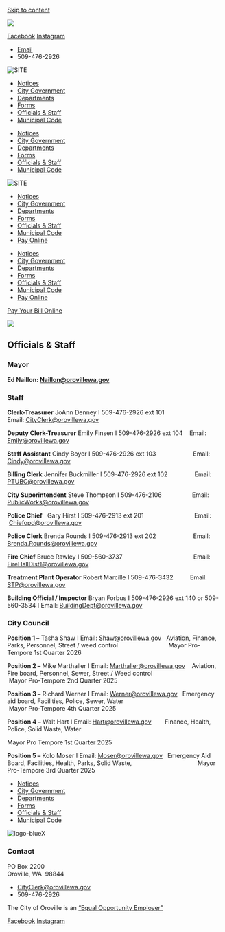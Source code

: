 [Skip to content](https://www.oroville-wa.com/index.php/officials-staff/)

![](https://oroville-wa.com/wp-content/uploads/logo-1.webp)

[Facebook](https://www.facebook.com/Oroville-City-Hall-1593536004295162) [Instagram](https://www.instagram.com/oroville.wash)

- [Email](mailto:CityClerk@orovillewa.gov)
- 509-476-2926

![SITE](https://oroville-wa.com/wp-content/uploads/logo-1.webp)

- [Notices](https://oroville-wa.com/notices)
- [City Government](https://oroville-wa.com/city-government)
- [Departments](https://oroville-wa.com/departments)
- [Forms](https://oroville-wa.com/forms)
- [Officials &amp; Staff](https://oroville-wa.com/officials-staff)
- [Municipal Code](https://library.municode.com/wa/oroville/codes/code_of_ordinances)

<!--THE END-->

- [Notices](https://oroville-wa.com/notices)
- [City Government](https://oroville-wa.com/city-government)
- [Departments](https://oroville-wa.com/departments)
- [Forms](https://oroville-wa.com/forms)
- [Officials &amp; Staff](https://oroville-wa.com/officials-staff)
- [Municipal Code](https://library.municode.com/wa/oroville/codes/code_of_ordinances)

![SITE](https://oroville-wa.com/wp-content/uploads/logo-1.webp)

- [Notices](https://oroville-wa.com/notices)
- [City Government](https://oroville-wa.com/city-government)
- [Departments](https://oroville-wa.com/departments)
- [Forms](https://oroville-wa.com/forms)
- [Officials &amp; Staff](https://oroville-wa.com/officials-staff)
- [Municipal Code](https://library.municode.com/wa/oroville/codes/code_of_ordinances)
- [Pay Online](https://www.invoicecloud.com/orovillewa)

<!--THE END-->

- [Notices](https://oroville-wa.com/notices)
- [City Government](https://oroville-wa.com/city-government)
- [Departments](https://oroville-wa.com/departments)
- [Forms](https://oroville-wa.com/forms)
- [Officials &amp; Staff](https://oroville-wa.com/officials-staff)
- [Municipal Code](https://library.municode.com/wa/oroville/codes/code_of_ordinances)
- [Pay Online](https://www.invoicecloud.com/orovillewa)

[Pay Your Bill Online](https://www.invoicecloud.com/orovillewa)

![](https://oroville-wa.com/wp-content/uploads/park-link-picture.webp)

## Officials &amp; Staff

### **Mayor**

**Ed Naillon: [Naillon@orovillewa.gov](mailto:Naillon@orovillewa.gov)**

### **Staff**

**Clerk-Treasurer** JoAnn Denney I 509-476-2926 ext 101  
Email: [CityClerk@orovillewa.gov](mailto:CityClerk@orovillewa.gov)

**Deputy Clerk-Treasurer** Emily Finsen I 509-476-2926 ext 104    Email: [Emily@orovillewa.gov](mailto:Emily@orovillewa.gov)

**Staff Assistant** Cindy Boyer I 509-476-2926 ext 103                      Email: [Cindy@orovillewa.gov](mailto:Cindy@orovillewa.gov)

**Billing Clerk** Jennifer Buckmiller I 509-476-2926 ext 102                Email: [PTUBC@orovillewa.gov](mailto:PTUBC@orovillewa.gov)

**City Superintendent** Steve Thompson I 509-476-2106                  Email: [PublicWorks@orovillewa.gov](mailto:PublicWorks@orovillewa.gov)

**Police Chief**   Gary Hirst I 509-476-2913 ext 201                              Email:  [Chiefopd@orovillewa.gov](mailto:Mike.Langford@orovillewa.gov) 

**Police Clerk** Brenda Rounds I 509-476-2913 ext 202                      Email: [Brenda.Rounds@orovillewa.gov](mailto:Brenda.Rounds@orovillewa.gov)

**Fire Chief** Bruce Rawley I 509-560-3737                                          Email: FireHallDist1@orovillewa.gov                           

**Treatment Plant Operator** Robert Marcille I 509-476-3432          Email: [STP@orovillewa.gov](mailto:STP@orovillewa.gov)

**Building Official / Inspector** Bryan Forbus I 509-476-2926 ext 140 or 509-560-3534 I Email: [BuildingDept@orovillewa.gov](mailto:BuildingDept@orovillewa.gov)

### **City Council**

**Position 1 –** Tasha Shaw I Email: [Shaw@orovillewa.gov](mailto:Shaw@orovillewa.gov)   Aviation, Finance, Parks, Personnel, Street / weed control                              Mayor Pro-Tempore 1st Quarter 2026

**Position 2 –** Mike Marthaller I Email: [Marthaller@orovillewa.gov](mailto:Marthaller@orovillewa.gov)    Aviation, Fire board, Personnel, Sewer, Street / Weed control                                         Mayor Pro-Tempore 2nd Quarter 2025

**Position 3 –** Richard Werner I Email: [Werner@orovillewa.gov](mailto:Werner@orovillewa.gov)   Emergency aid board, Facilities, Police, Sewer, Water                                                   Mayor Pro-Tempore 4th Quarter 2025

**Position 4 –** Walt Hart I Email: [Hart@orovillewa.gov](mailto:Hart@orovillewa.gov)        Finance, Health, Police, Solid Waste, Water

Mayor Pro Tempore 1st Quarter 2025                

**Position 5 –** Kolo Moser I Email: [Moser@orovillewa.gov](mailto:Moser@orovillewa.gov)   Emergency Aid Board, Facilities, Health, Parks, Solid Waste,                                       Mayor Pro-Tempore 3rd Quarter 2025

- [Notices](https://oroville-wa.com/notices)
- [City Government](https://oroville-wa.com/city-government)
- [Departments](https://oroville-wa.com/departments)
- [Forms](https://oroville-wa.com/forms)
- [Officials &amp; Staff](https://oroville-wa.com/officials-staff)
- [Municipal Code](https://library.municode.com/wa/oroville/codes/code_of_ordinances)

![logo-blue](https://oroville-wa.com/wp-content/uploads/logo-blue.webp "logo-blue")X

### Contact

PO Box 2200  
Oroville, WA  98844

- CityClerk@orovillewa.gov
- 509-476-2926

The City of Oroville is an [“Equal Opportunity Employer”](https://oroville-wa.com/wp-content/uploads/application.pdf) 

[Facebook](https://www.facebook.com/Oroville-City-Hall-1593536004295162) [Instagram](https://www.instagram.com/oroville.wash)